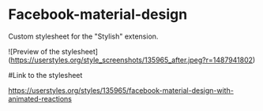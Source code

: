 # Facebook-material-design
Custom stylesheet for the "Stylish" extension.

![Preview of the stylesheet]
(https://userstyles.org/style_screenshots/135965_after.jpeg?r=1487941802)

#Link to the stylesheet

https://userstyles.org/styles/135965/facebook-material-design-with-animated-reactions
